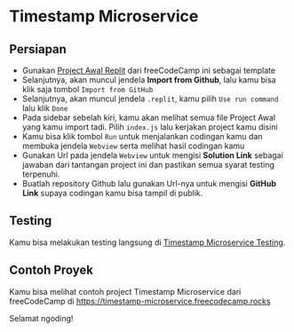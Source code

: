 # Timestamp Microservice

## Persiapan

- Gunakan [Project Awal Replit](https://replit.com/github/freeCodeCamp/boilerplate-project-timestamp) dari freeCodeCamp ini sebagai template
- Selanjutnya, akan muncul jendela **Import from Github**, lalu kamu bisa klik saja tombol `Import from GitHub`
- Selanjutnya, akan muncul jendela `.replit`, kamu pilih `Use run command` lalu klik `Done`
- Pada sidebar sebelah kiri, kamu akan melihat semua file Project Awal yang kamu import tadi. Pilih `index.js` lalu kerjakan project kamu disini
- Kamu bisa klik tombol `Run` untuk menjalankan codingan kamu dan membuka jendela `Webview` serta melihat hasil codingan kamu
- Gunakan Url pada jendela `Webview` untuk mengisi **Solution Link** sebagai jawaban dari tantangan project ini dan pastikan semua syarat testing terpenuhi.
- Buatlah repository Github lalu gunakan Url-nya untuk mengisi **GitHub Link** supaya codingan kamu bisa tampil di publik.

## Testing

Kamu bisa melakukan testing langsung di [Timestamp Microservice Testing](https://www.freecodecamp.org/learn/apis-and-microservices/apis-and-microservices-projects/timestamp-microservice).  

## Contoh Proyek

Kamu bisa melihat contoh project Timestamp Microservice dari freeCodeCamp di https://timestamp-microservice.freecodecamp.rocks

Selamat ngoding!




